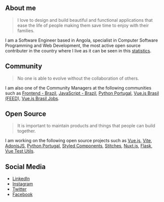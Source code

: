## About me

> I love to design and build beautiful and functional applications that ease the 
life of people making them save time to enjoy with their families.

I am a Software Engineer based in Angola, specialist in Computer Software 
Programming and Web Development, the most active open source contributer in the 
country where I live as it can be seen in this [statistics]().

## Community

> No one is able to evolve without the collaboration of others.

I am also one of the Community Managers at the following communities such as 
[Frontend - Brazil](), [JavaScript - Brazil](), [Python Portugal](),
[Vue.js Brasil (FEED)](), [Vue.js Brasil Jobs]().

## Open Source

> It is important to maintain products and things that people can build together.

I am working on the following open source projects such as [Vue.js](), 
[Vite](), [AdonisJS](), [Python Portugal](), [Styled Components](), [Stitches](), 
[Nuxt.js](), [Flask](), [Vue Test Utils]().

## Social Media

- [LinkedIn](https://linkedin.com/in/nazarepiedady)
- [Instagram](https://instagram.com/nazarepiedady)
- [Twitter](https://twitter.com/nazarepiedady)
- [Facebook](https://facebook.com/nazarepiedady)
